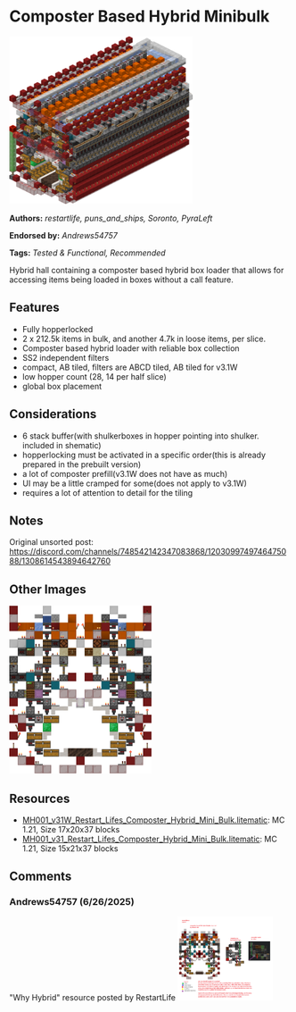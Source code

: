 # Composter Based Hybrid Minibulk
<img alt="area_render_3_.png" src="images/area_render_3_.png?raw=1" height="300px">

**Authors:** *restartlife, puns_and_ships, Soronto, PyraLeft*

**Endorsed by:** *Andrews54757*

**Tags:** *Tested & Functional, Recommended*

Hybrid hall containing a composter based hybrid box loader that allows for accessing items being loaded in boxes without a call feature.

## Features
- Fully hopperlocked
- 2 x 212.5k items in bulk, and another 4.7k in loose items, per slice.
- Composter based hybrid loader with reliable box collection
- SS2 independent filters
- compact, AB tiled, filters are ABCD tiled, AB tiled for v3.1W
- low hopper count (28, 14 per half slice)
- global box placement

## Considerations
- 6 stack buffer(with shulkerboxes in hopper pointing into shulker. included in shematic)
- hopperlocking must be activated in a specific order(this is already prepared in the prebuilt version)
- a lot of composter prefill(v3.1W does not have as much)
- UI may be a little cramped for some(does not apply to v3.1W)
- requires a lot of attention to detail for the tiling

## Notes
Original unsorted post: https://discord.com/channels/748542142347083868/1203099749746475088/1308614543894642760

## Other Images
<img src="images/area_render_4_.png?raw=1" height="300px">

## Resources
- [MH001_v31W_Restart_Lifes_Composter_Hybrid_Mini_Bulk.litematic](attachments/MH001_v31W_Restart_Lifes_Composter_Hybrid_Mini_Bulk.litematic): MC 1.21, Size 17x20x37 blocks
- [MH001_v31_Restart_Lifes_Composter_Hybrid_Mini_Bulk.litematic](attachments/MH001_v31_Restart_Lifes_Composter_Hybrid_Mini_Bulk.litematic): MC 1.21, Size 15x21x37 blocks

## Comments

### Andrews54757 (6/26/2025)
"Why Hybrid" resource posted by RestartLife
<img alt="hybrid_loader_explanation.png" src="comments_attachments/1387995973418094643-hybrid_loader_explanation.png?raw=1" height="150px">


